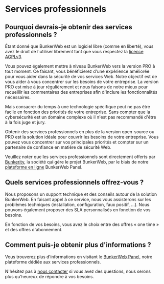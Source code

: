 # Services professionnels

## Pourquoi devrais-je obtenir des services professionnels ?

Étant donné que BunkerWeb est un logiciel libre (comme en liberté), vous avez le droit de l'utiliser librement tant que vous respectez la [licence AGPLv3](https://www.gnu.org/licenses/agpl-3.0.en.html).

Vous pouvez également mettre à niveau BunkerWeb vers la version PRO à tout moment. Ce faisant, vous bénéficierez d'une expérience améliorée pour vous aider dans la sécurité de vos services Web. Notre objectif est de vous aider à vous concentrer sur les besoins de votre entreprise. La version PRO est mise à jour régulièrement et nous faisons de notre mieux pour recueillir les commentaires des entreprises afin d'inclure les fonctionnalités nécessaires.

Mais consacrer du temps à une technologie spécifique peut ne pas être facile en fonction des priorités de votre entreprise. Sans compter que la cybersécurité est un domaine complexe où il n'est pas recommandé d'être à la fois juge et jury.

Obtenir des services professionnels en plus de la version open-source ou PRO est la solution idéale pour couvrir les besoins de votre entreprise. Vous pouvez vous concentrer sur vos principales priorités et compter sur un partenaire de confiance en matière de sécurité Web.

Veuillez noter que les services professionnels sont directement offerts par [Bunkerity](https://www.bunkerity.com/?utm_campaign=self&utm_source=doc), la société qui gère le projet BunkerWeb, par le biais de notre [ plateforme en ligne](https://panel.bunkerweb.io/?language=french&utm_campaign=self&utm_source=doc) BunkerWeb Panel.

## Quels services professionnels offrez-vous ?

Nous proposons un support technique et des conseils autour de la solution BunkerWeb. En faisant appel à ce service, nous vous assisterons sur les problèmes techniques (installation, configuration, faux positif, ...). Nous pouvons également proposer des SLA personnalisés en fonction de vos besoins.

En fonction de vos besoins, vous avez le choix entre des offres « one time » et des offres d'abonnement.

## Comment puis-je obtenir plus d'informations ?

Vous trouverez plus d'informations en visitant le [BunkerWeb Panel](https://panel.bunkerweb.io/?language=french&utm_campaign=self&utm_source=doc), notre plateforme dédiée aux services professionnels.

N'hésitez pas à [nous contacter](https://panel.bunkerweb.io/contact.php?language=french&utm_campaign=self&utm_source=doc) si vous avez des questions, nous serons plus qu'heureux de répondre à vos besoins.
